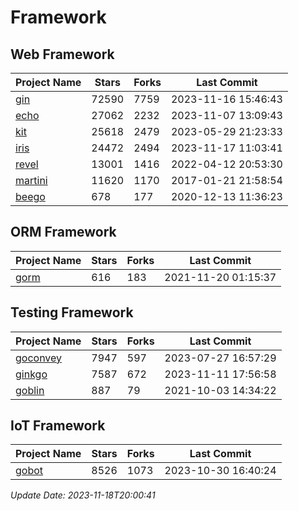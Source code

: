 # Framework

## Web Framework
| Project Name | Stars | Forks | Last Commit |
| ------------ | ----- | ----- | ----------- |
| [gin](https://github.com/gin-gonic/gin) | 72590 | 7759 | 2023-11-16 15:46:43 |
| [echo](https://github.com/labstack/echo) | 27062 | 2232 | 2023-11-07 13:09:43 |
| [kit](https://github.com/go-kit/kit) | 25618 | 2479 | 2023-05-29 21:23:33 |
| [iris](https://github.com/kataras/iris) | 24472 | 2494 | 2023-11-17 11:03:41 |
| [revel](https://github.com/revel/revel) | 13001 | 1416 | 2022-04-12 20:53:30 |
| [martini](https://github.com/go-martini/martini) | 11620 | 1170 | 2017-01-21 21:58:54 |
| [beego](https://github.com/astaxie/beego) | 678 | 177 | 2020-12-13 11:36:23 |

## ORM Framework
| Project Name | Stars | Forks | Last Commit |
| ------------ | ----- | ----- | ----------- |
| [gorm](https://github.com/jinzhu/gorm) | 616 | 183 | 2021-11-20 01:15:37 |

## Testing Framework
| Project Name | Stars | Forks | Last Commit |
| ------------ | ----- | ----- | ----------- |
| [goconvey](https://github.com/smartystreets/goconvey) | 7947 | 597 | 2023-07-27 16:57:29 |
| [ginkgo](https://github.com/onsi/ginkgo) | 7587 | 672 | 2023-11-11 17:56:58 |
| [goblin](https://github.com/franela/goblin) | 887 | 79 | 2021-10-03 14:34:22 |

## IoT Framework
| Project Name | Stars | Forks | Last Commit |
| ------------ | ----- | ----- | ----------- |
| [gobot](https://github.com/hybridgroup/gobot) | 8526 | 1073 | 2023-10-30 16:40:24 |

*Update Date: 2023-11-18T20:00:41*
